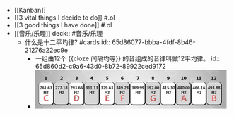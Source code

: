 - [[Kanban]]
- [[3 vital things I decide to do]] #.ol
- [[3 good things I have done]] #.ol
- [[音乐/乐理]]
  deck::  #音乐/乐理
	- 什么是十二平均律? #cards
	  id:: 65d86077-bbba-4fdf-8b46-21276a22ec9e
		- 一组由12个 {{cloze 间隔均等}} 的音组成的音律叫做12平均律。
		  id:: 65d860d2-c9a6-43d0-8b72-89922ced9172
		- ![image.png](../assets/image_1708679373585_0.png)